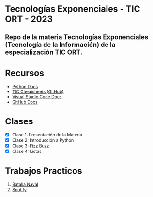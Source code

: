 # Tecnologías Exponenciales - TIC ORT - 2023

## Repo de la materia Tecnologías Exponenciales (Tecnología de la Información) de la especialización TIC ORT.

# Recursos

- [Python Docs](https://docs.python.org/3/)
- [TIC Cheatsheets](https://cheatsheets-nachovigilante.vercel.app/) [(GitHub)](https://github.com/nachovigilante/cheatsheets)
- [Visual Studio Code Docs](https://code.visualstudio.com/docs)
- [GitHub Docs](https://docs.github.com/en)

# Clases

- [x] Clase 1: Presentación de la Materia
- [x] Clase 2: Introducción a Python
- [x] Clase 3: [Fizz Buzz](https://github.com/IgnacioPardo/Tecnologias_Exponenciales_2023/blob/main/fizz-buzz.md)
- [X] Clase 4: Listas

# Trabajos Practicos

1. [Batalla Naval](https://github.com/IgnacioPardo/Tecnologias_Exponenciales_2023/blob/main/TP_naval.md)
2. [Spotify](https://github.com/IgnacioPardo/Tecnologias_Exponenciales_2023/blob/main/TP%20Spotify/Consigna_Spotify.md)
